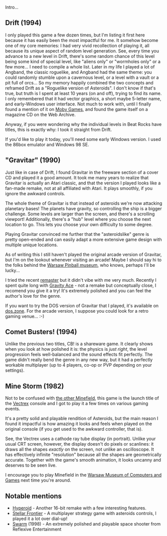 <!--
.. title: Template
.. slug: asteroids
.. date: 2001-01-01 12:00:00 UTC
.. tags:
.. category:
.. link:
.. description:
.. type: text
.. status: private
-->

Intro...

<!--more-->

## Drift (1994)

I only played this game a few dozen times, but I'm listing it first here because it has easily been the most impactful for me. It somehow become one of my core memories: I had very vivid recollection of playing it, all because its unique aspect of random level generation. See, every time you advance to a new level in Drift, there's some random chance of this level being some kind of special level, like "aliens only" or "wormholes only" or a few more... I need to compile a whole list. Later in my life I played a lot of Angband, the classic roguelike, and Angband had the same theme: you could randomly stumble upon a cavernous level, or a level with a vault or a pit full of orcs... So my memory happily combined the two concepts and reframed Drift as a "Roguelike version of Asteroids". I don't know if that's true, but truth is I spent at least 10 years (on and off), trying to find its name. I only remembered that it had vector graphics, a short maybe 5-letter name, and early-Windows user interface. Not much to work with, until I finally found a mention of it on [Moby Games][moby], and found the game itself on a magazine CD on the Web Archive.

Anyway, if you were wondering why the individual levels in Beat Rocks have titles, this is exactly why: I took it straight from Drift.

If you'd like to play it today, you'll need some early Windows version. I used the 86box emulator and Windows 98 SE.

## "Gravitar" (1990)

Just like in case of Drift, I found Gravitar in the freeware section of a cover CD and played it a good amount. It took me many years to realize that Gravitar is actually an Atari classic, and that the version I played looks like a fan-made remake, not at all affiliated with Atari. It plays smoothly, if you ignore the awkward controls.

The whole theme of Gravitar is that instead of asteroids we're now attacking planetary bases! The planets have gravity, so controlling the ship is a bigger challenge. Some levels are larger than the screen, and there's a scrolling viewport! Additionally, there's a "hub" level where you choose the next location to go. This lets you choose your own difficulty to some degree.

Playing Gravitar convinced me further that the "asteroidslike" genre is pretty open-ended and can easily adapt a more extensive game design with multiple unique locations.

As of writing this I still haven't played the original arcade version of Gravitar, but I'm on the lookout whenever visiting an arcade! Maybe I should say hi to the folks behind the [Warsaw Pinball museum][pinballstation], who knows, perhaps I'll be lucky...

I tried the recent [remaster][gravitar-rem] but it didn't vibe with me very much. Recently I spent quite long with [Gravity Ace][ace] - not a remake but conceptually close, I recomend you give it a try! It's extremely polished and you can feel the author's love for the genre.

If you want to try the DOS version of Gravitar that I played, it's available on [dos.zone][grav]. For the arcade version, I suppose you could look for a retro gaming venue... :-)

## Comet Busters! (1994)

Unlike the previous two titles, CB! is a shareware game. It clearly shows when you look at how polished it is: the physics is _just right_, the level progression feels well-balanced and the sound effects fit perfectly. The game didn't really bend the genre in any new way, but it had a perfectly workable multiplayer (up to 4 players, co-op or PVP depending on your settings).

## Mine Storm (1982)

Not to be confused with [the other Minefield][mine], this game is the launch title of the [Vectrex][vectrex] console and I got to play it a few times on various gaming events.

It's a pretty solid and playable rendition of Asteroids, but the main reason I found it impactful is how amazing it looks and feels when played on the original console (if you get used to the awkward controller, that is).

See, the Vectrex uses a cathode ray tube display (in portrait). Unlike your usual CRT screen, however, the display doesn't do pixels or scanlines: it draws all the shapes _exactly_ on the screen, not unlike an oscilloscope. It has effectively infinite "resolution" because all the shapes are geometrically accurate. Together with the game's smooth animation, it looks uncanny and deserves to be seen live.

I encourage you to play Minefield in the [Warsaw Museum of Computers and Games][wmkig] next time you're around.

## Notable mentions

- [Hyperoid](https://www.mobygames.com/game/12949/hyperoid/screenshots/win3x/67834/) - Another 16-bit remake with a few interesting features.
- [Stellar Frontier](https://strategywiki.org/wiki/Stellar_Frontier) - A multiplayer strategy game with asteroids controls, I played it a lot over dial-up!
- [Swarm](https://www.mobygames.com/game/2394/swarm/) (1998) - An extremely polished and playable space shooter from Reflexive Entertainment

[moby]: https://www.mobygames.com/group/6421/asteroids-variants/sort:title/page:0/
[pinballstation]: https://pinballstation.pl/
[gravitar-rem]: https://store.steampowered.com/app/1905430/Gravitar_Recharged/
[grav]: https://dos.zone/gravitar-1993/
[ace]: https://jotson.itch.io/gravity
[mine]: https://pwmarcz.pl/minefield/
[vectrex]: https://en.wikipedia.org/wiki/Vectrex
[wmkig]: https://wmkig.pl
